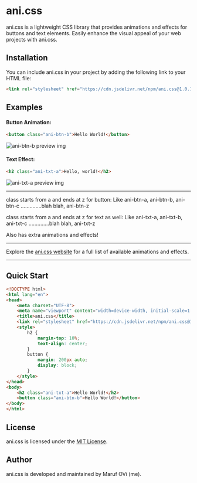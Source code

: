 # ani.css

ani.css is a lightweight CSS library that provides animations and effects for buttons and text elements. Easily enhance the visual appeal of your web projects with ani.css.

## Installation

You can include ani.css in your project by adding the following link to your HTML file:

```html
<link rel="stylesheet" href="https://cdn.jsdelivr.net/npm/ani.css@1.0.1/dist/css/ani.min.css">
```
## Examples

#### Button Animation:
```html
<button class="ani-btn-b">Hello World!</button>
```
![ani-btn-b preview img](https://ik.imagekit.io/iamovi/project-ani/preview/ani-btn-b.gif?updatedAt=1701612801499)

#### Text Effect:
```html
<h2 class="ani-txt-a">Hello, world!</h2>
```
![ani-txt-a preview img](https://ik.imagekit.io/iamovi/project-ani/preview/ani-txt-a.gif?updatedAt=1701612800510)

---

class starts from a and ends at z for button:
Like ani-btn-a, ani-btn-b, ani-btn-c ..............blah blah, ani-btn-z

class starts from a and ends at z for text as well:
Like ani-txt-a, ani-txt-b, ani-txt-c ..............blah blah, ani-txt-z

Also has extra animations and effects!

---

Explore the [ani.css website](https://iamovi.github.io/ani.css/) for a full list of available animations and effects.

---
## Quick Start

```html
<!DOCTYPE html>
<html lang="en">
<head>
    <meta charset="UTF-8">
    <meta name="viewport" content="width=device-width, initial-scale=1.0">
    <title>ani.css</title>
    <link rel="stylesheet" href="https://cdn.jsdelivr.net/npm/ani.css@1.0.1/dist/css/ani.min.css">
    <style>
        h2 {
            margin-top: 10%;
            text-align: center;
        }
        button {
            margin: 200px auto;
            display: block;
        }
    </style>
</head>
<body>
    <h2 class="ani-txt-a">Hello World!</h2>
    <button class="ani-btn-b">Hello World!</button>
</body>
</html>
```
## License

ani.css is licensed under the [MIT License](LICENSE).

## Author

ani.css is developed and maintained by Maruf OVi (me).